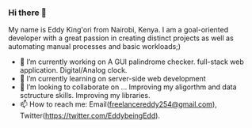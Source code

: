 ### Hi there 👋
My name is Eddy King'ori from Nairobi, Kenya. I am a goal-oriented developer with a great passion in creating distinct projects as well as automating manual processes and basic workloads;)

- 🔭 I’m currently working on 
A GUI palindrome checker. 
full-stack web application.
Digital/Analog clock.
- 🌱 I’m currently learning on server-side web development
- 👯 I’m looking to collaborate on ...
Improving my aligorthm and data sctructure skills.
Improving my libraries.
- 📫 How to reach me: Email(freelancereddy254@gmail.com), Twitter(https://twitter.com/EddybeingEdd).
